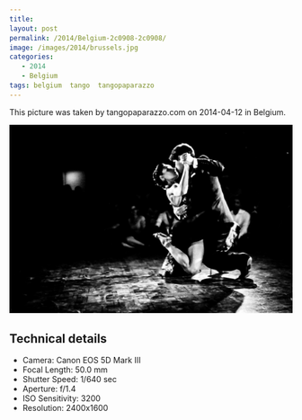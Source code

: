 ```yaml
---
title: 
layout: post
permalink: /2014/Belgium-2c0908-2c0908/
image: /images/2014/brussels.jpg
categories:
   - 2014
   - Belgium
tags: belgium  tango  tangopaparazzo
---
```

   
This picture was taken by tangopaparazzo.com on 2014-04-12 in Belgium.



![](/images/2014/brussels.jpg)

## Technical details
* <i class="fa-solid fa-camera"></i> Camera: Canon EOS 5D Mark III
* <i class="fa-solid fa-square-caret-left"></i> Focal Length: 50.0 mm
* <i class="fa-solid fa-stopwatch"></i> Shutter Speed: 1/640 sec
* <i class="fa-solid fa-circle-dot"></i> Aperture: f/1.4
* <i class="fa-solid fa-lightbulb"></i> ISO Sensitivity: 3200
* <i class="fa-solid fa-square-full"></i> Resolution: 2400x1600
